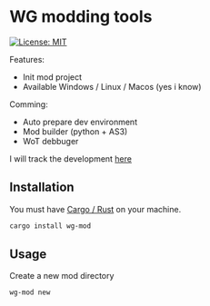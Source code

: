 # WG modding tools

[![License: MIT](https://img.shields.io/badge/License-MIT-yellow.svg)](https://opensource.org/licenses/MIT)

Features:

- Init mod project
- Available Windows / Linux / Macos (yes i know)

Comming:

- Auto prepare dev environment
- Mod builder (python + AS3)
- WoT debbuger

I will track the development [here](https://github.com/users/gabrielhamel/projects/5)

## Installation

You must have [Cargo / Rust](https://www.rust-lang.org/tools/install) on your machine.

```bash
cargo install wg-mod
```

## Usage

Create a new mod directory

```bash
wg-mod new
```
